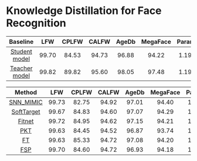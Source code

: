 # Knowledge Distillation for Face Recognition

| Baseline | LFW | CPLFW | CALFW | AgeDb | MegaFace | Params | Macs | Models&Logs |
| :---: | :---: | :---: | :---: | :---: | :---: | :---: | :---: | :---: |
| [Student model](https://arxiv.org/abs/1804.07573)   | 99.70 | 84.53 | 94.73 | 96.88 |	94.22 | 1.19M | 227.57M | [Google](),[Baidu]():bmpn |
| [Teacher model](https://arxiv.org/abs/1804.07573)   | 99.82 | 89.82 | 95.60 | 98.05 |	97.48 | 1.19M | 227.57M | [Google](),[Baidu]():bmpn |

| Method | LFW | CPLFW | CALFW | AgeDb | MegaFace | Params | Macs | Models&Logs |
| :---: | :---: | :---: | :---: | :---: | :---: | :---: | :---: | :---: |
| [SNN_MIMIC](https://proceedings.neurips.cc/paper/2014/file/ea8fcd92d59581717e06eb187f10666d-Paper.pdf)   | 99.73 | 82.75 | 94.92 | 97.01 |	94.40 | 1.19M | 227.57M | [Google](),[Baidu]():bmpn |
| [SoftTarget](https://arxiv.org/pdf/1503.02531.pdf)   | 99.67 | 84.83 | 94.60 | 97.07 | 94.29 | 1.19M | 227.57M | [Google](),[Baidu]():bmpn |
| [Fitnet](https://arxiv.org/pdf/1412.6550.pdf)   | 99.72 | 84.95 | 94.62 | 97.15 | 94.21 | 1.19M | 227.57M | [Google](),[Baidu]():bmpn |
| [PKT](https://openaccess.thecvf.com/content_ECCV_2018/papers/Nikolaos_Passalis_Learning_Deep_Representations_ECCV_2018_paper.pdf)   | 99.63 | 84.45 | 94.52 | 96.87 | 93.74 | 1.19M | 227.57M | [Google](),[Baidu]():bmpn |
| [FT](https://proceedings.neurips.cc/paper/2018/file/6d9cb7de5e8ac30bd5e8734bc96a35c1-Paper.pdf)   | 99.63 | 85.33 | 94.72 | 97.08 | 94.20 | 1.19M | 227.57M | [Google](),[Baidu]():bmpn |
| [FSP](https://openaccess.thecvf.com/content_cvpr_2017/papers/Yim_A_Gift_From_CVPR_2017_paper.pdf)   | 99.70 | 84.60 | 94.72 | 96.93 | 94.18 | 1.19M | 227.57M | [Google](),[Baidu]():bmpn |